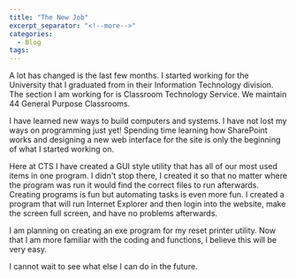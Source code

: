```yaml
---
title: "The New Job"
excerpt_separator: "<!--more-->"
categories:
  - Blog
tags:
---
```


A lot has changed is the last few months. I started working for the University that I graduated from in their Information Technology division. The section I am working for is Classroom Technology Service. We maintain 44 General Purpose Classrooms.

I have learned new ways to build computers and systems. I have not lost my ways on programming just yet! Spending time learning how SharePoint works and designing a new web interface for the site is only the beginning of what I started working on.

Here at CTS I have created a GUI style utility that has all of our most used items in one program. I didn't stop there, I created it so that no matter where the program was run it would find the correct files to run afterwards. Creating programs is fun but automating tasks is even more fun. I created a program that will run Internet Explorer and then login into the website, make the screen full screen, and have no problems afterwards.

I am planning on creating an exe program for my reset printer utility. Now that I am more familiar with the coding and functions, I believe this will be very easy.

I cannot wait to see what else I can do in the future.
